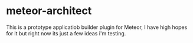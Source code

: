 # meteor-architect
This is a prototype applicatiob builder plugin for Meteor, I have high hopes for it but right now its just a few ideas i'm testing.
